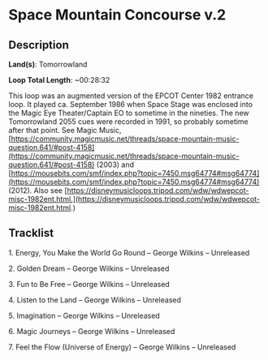 # Space Mountain Concourse v.2

## Description

**Land(s)**: Tomorrowland

**Loop Total Length**: ~00:28:32

This loop was an augmented version of the EPCOT Center 1982 entrance loop. It played ca. September 1986 when Space Stage was enclosed into the Magic Eye Theater/Captain EO to sometime in the nineties. The new Tomorrowland 2055 cues were recorded in 1991, so probably sometime after that point. See Magic Music, [https://community.magicmusic.net/threads/space-mountain-music-question.641/#post-4158](https://community.magicmusic.net/threads/space-mountain-music-question.641/#post-4158) (2003) and [https://mousebits.com/smf/index.php?topic=7450.msg64774#msg64774](https://mousebits.com/smf/index.php?topic=7450.msg64774#msg64774) (2012). Also see [https://disneymusicloops.tripod.com/wdw/wdwepcot-misc-1982ent.html.](https://disneymusicloops.tripod.com/wdw/wdwepcot-misc-1982ent.html.)

## Tracklist

1\. Energy, You Make the World Go Round – George Wilkins – Unreleased



2\. Golden Dream – George Wilkins – Unreleased



3\. Fun to Be Free – George Wilkins – Unreleased



4\. Listen to the Land – George Wilkins – Unreleased



5\. Imagination – George Wilkins – Unreleased



6\. Magic Journeys – George Wilkins – Unreleased



7\. Feel the Flow (Universe of Energy) – George Wilkins – Unreleased


